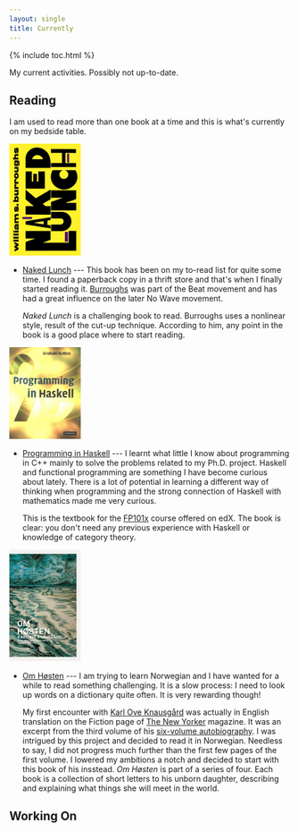 ```yaml
---
layout: single
title: Currently
---
```


{% include toc.html %}

My current activities. Possibly not up-to-date.

## Reading

I am used to read more than one book at a time
and this is what's currently on my bedside table.

<img src="/images/books/nakedlunch.jpg" class="right" width="128">

* [Naked Lunch](http://amzn.com/0802132952) --- This book has been on my to-read list
  for quite some time. I found a paperback copy in a thrift store and that's when
  I finally started reading it. [Burroughs] was part of the Beat movement and has had
  a great influence on the later No Wave movement.

    *Naked Lunch* is a challenging book to read. Burroughs uses a nonlinear
    style, result of the cut-up technique. According to him, any point in the
    book is a good place where to start reading.

[Burroughs]: https://en.wikipedia.org/wiki/William_S._Burroughs

<img src="/images/books/hutton.jpg" class="right" width="128">

* [Programming in Haskell](http://amzn.com/0521692695) --- I learnt what little
  I know about programming in C++ mainly to solve the problems related to my
  Ph.D. project. Haskell and functional programming are something I have become
  curious about lately. There is a lot of potential in learning a different
  way of thinking when programming and the strong connection of Haskell with
  mathematics made me very curious.

    This is the textbook for the [FP101x] course offered on edX.
    The book is clear: you don't need any previous experience with Haskell
    or knowledge of category theory.

[FP101x]: http://bit.ly/1N321WD

<img src="/images/books/omhosten.jpg" class="right" width="128">

* [Om Høsten](http://bit.ly/1P1DAYb) --- I am trying to learn Norwegian and I
  have wanted for a while to read something challenging. It is a slow process:
  I need to look up words on a dictionary quite often. It is very rewarding though!

    My first encounter with [Karl Ove Knausgård] was actually in English
    translation on the Fiction page of [The New Yorker] magazine. It was an
    excerpt from the third volume of his [six-volume autobiography]. I was
    intrigued by this project and decided to read it in Norwegian. Needless to
    say, I did not progress much further than the first few pages of the first
    volume. I lowered my ambitions a notch and decided to start with this book of his insstead.
    *Om Høsten* is part of a series of four. Each book is a collection of
    short letters to his unborn daughter, describing and explaining what things she
    will meet in the world.

[Karl Ove Knausgård]: https://en.wikipedia.org/wiki/Karl_Ove_Knausg%C3%A5rd
[The New Yorker]: http://www.newyorker.com/magazine/2014/02/17/come-together-3
[six-volume autobiography]: https://en.wikipedia.org/wiki/My_Struggle_(Knausg%C3%A5rd_novels)

## Working On

